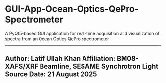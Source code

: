 # GUI-App-Ocean-Optics-QePro-Spectrometer
A PyQt5-based GUI application for real-time acquisition and visualization of spectra from an Ocean Optics QePro spectrometer

---
Author: Latif Ullah Khan
Affiliation: BM08-XAFS/XRF Beamline, SESAME Synchrotron Light Source
Date: 21 August 2025
---
